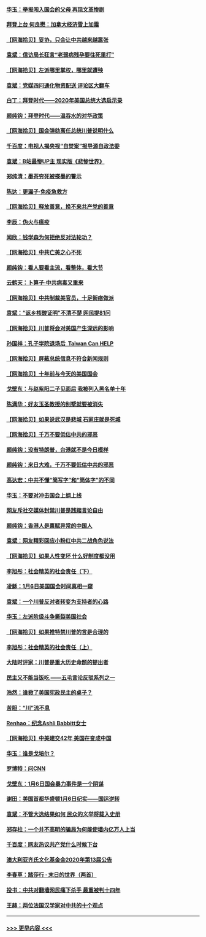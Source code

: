 #### [华玉：举报闯入国会的父母 再现文革惨剧](../pages/nsc993/n12719070.md?t=01291651) 
#### [拜登上台 何良懋：加拿大经济雪上加霜](../pages/nsc993/n12718943.md?t=01291651) 
#### [【网海拾贝】妥协，只会让中共越来越嚣张](../pages/nsc993/n12717392.md?t=01291651) 
#### [袁斌：信访局长狂言“老弱病残孕要往死里打”](../pages/nsc993/n12717343.md?t=01291651) 
#### [【网海拾贝】左派哪里掌权，哪里就遭殃](../pages/nsc993/n12715009.md?t=01291651) 
#### [袁斌：党媒四问通化物资配送 评论区大翻车](../pages/nsc993/n12714950.md?t=01291651) 
#### [白丁：拜登时代——2020年美国总统大选启示录](../pages/nsc993/n12714920.md?t=01291651) 
#### [颜纯钩：拜登时代——温吞水的对华政策](../pages/nsc993/n12713245.md?t=01291651) 
#### [【网海拾贝】国会弹劾离任总统川普说明什么](../pages/nsc993/n12712816.md?t=01291651) 
#### [千百度：电视人揭央视“自焚案”报导源自政法委](../pages/nsc993/n12709760.md?t=01291651) 
#### [袁斌：B站最惨UP主 现实版《悲惨世界》](../pages/nsc993/n12709686.md?t=01291651) 
#### [郑纯清：墨茶穷死被搽墨的警示](../pages/nsc993/n12709262.md?t=01291651) 
#### [陈达：更漏子·免疫急救方](../pages/nsc993/n12709244.md?t=01291651) 
#### [【网海拾贝】释放善意，换不来共产党的善意](../pages/nsc993/n12708361.md?t=01291651) 
#### [李辰：伪火与瘟疫](../pages/nsc993/n12707981.md?t=01291651) 
#### [闻欣：钱学森为何拒绝反对法轮功？](../pages/nsc993/n12707407.md?t=01291651) 
#### [【网海拾贝】中共亡美之心不死](../pages/nsc993/n12707621.md?t=01291651) 
#### [颜纯钩：看人要看主流，看整体，看大节](../pages/nsc993/n12707536.md?t=01291651) 
#### [云鹤天：卜算子‧中共病毒又重来](../pages/nsc993/n12707408.md?t=01291651) 
#### [【网海拾贝】中共制裁美官员，十足街痞做派](../pages/nsc993/n12705115.md?t=01291651) 
#### [袁斌：“返乡核酸证明”不清不楚 网民提81问](../pages/nsc993/n12704982.md?t=01291651) 
#### [【网海拾贝】川普将会对美国产生深远的影响](../pages/nsc993/n12703045.md?t=01291651) 
#### [孙国祥：孔子学院退场后  Taiwan Can HELP](../pages/nsc993/n12702430.md?t=01291651) 
#### [【网海拾贝】屏蔽总统信息不符合新闻规则](../pages/nsc993/n12699998.md?t=01291651) 
#### [【网海拾贝】十年前与今天的美国国会](../pages/nsc993/n12696993.md?t=01291651) 
#### [戈壁东：与赵紫阳二子见面后 我被列入黑名单十年](../pages/nsc993/n12696215.md?t=01291651) 
#### [陈满华：好友玉圣教授的别墅就要被消失](../pages/nsc993/n12695411.md?t=01291651) 
#### [【网海拾贝】如果说武汉是悲城 石家庄就是死城](../pages/nsc993/n12694589.md?t=01291651) 
#### [【网海拾贝】千万不要低估中共的邪恶](../pages/nsc993/n12692771.md?t=01291651) 
#### [颜纯钩：没有特朗普，台港就不是今日模样](../pages/nsc993/n12692678.md?t=01291651) 
#### [颜纯钩：来日大难，千万不要低估中共的邪恶](../pages/nsc993/n12692080.md?t=01291651) 
#### [高达宏：中共不懂“简写字”和“简体字”的不同](../pages/nsc993/n12692068.md?t=01291651) 
#### [华玉：不要对冲击国会上纲上线](../pages/nsc993/n12689948.md?t=01291651) 
#### [网友斥社交媒体封禁川普是践踏言论自由](../pages/nsc993/n12687482.md?t=01291651) 
#### [颜纯钩：香港人是禀赋异常的中国人](../pages/nsc993/n12685142.md?t=01291651) 
#### [袁斌：网友精彩回应小粉红中共二战角色说法](../pages/nsc993/n12684994.md?t=01291651) 
#### [【网海拾贝】如果人性变坏 什么好制度都没用](../pages/nsc993/n12683000.md?t=01291651) 
#### [李旭彤：社会精英的社会责任（下）](../pages/nsc993/n12680604.md?t=01291651) 
#### [凌稣：1月6日美国国会时间真相一窥](../pages/nsc993/n12682780.md?t=01291651) 
#### [袁斌：一个川普反对者转变为支持者的心路](../pages/nsc993/n12682700.md?t=01291651) 
#### [华玉：左派阶级斗争撕裂美国社会](../pages/nsc993/n12681226.md?t=01291651) 
#### [【网海拾贝】如果推特禁川普的言是合理的](../pages/nsc993/n12681232.md?t=01291651) 
#### [李旭彤：社会精英的社会责任（上）](../pages/nsc993/n12680501.md?t=01291651) 
#### [大陆时评家：川普是重大历史命题的提出者](../pages/nsc993/n12679904.md?t=01291651) 
#### [民主又不能当饭吃 ——五毛言论反驳系列之一](../pages/nsc993/n12679877.md?t=01291651) 
#### [浩然：谁掀了美国宪政民主的桌子？](../pages/nsc993/n12679850.md?t=01291651) 
#### [苦胆：“川”流不息](../pages/nsc993/n12678388.md?t=01291651) 
#### [Renhao：纪念Ashli Babbitt女士](../pages/nsc993/n12678359.md?t=01291651) 
#### [【网海拾贝】中美建交42年 美国在变成中国](../pages/nsc993/n12678324.md?t=01291651) 
#### [华玉：谁是戈培尔？](../pages/nsc993/n12677515.md?t=01291651) 
#### [罗博特：问CNN](../pages/nsc993/n12677172.md?t=01291651) 
#### [戈壁东：1月6日国会暴力事件是一个阴谋](../pages/nsc993/n12674639.md?t=01291651) 
#### [谢田：美国首都华盛顿1月6日纪实——国运逆转](../pages/nsc993/n12673190.md?t=01291651) 
#### [袁斌：不管大选结果如何 民众的义举将载入史册](../pages/nsc993/n12672787.md?t=01291651) 
#### [郑存柱：一个并不高明的骗局为何能使墙内亿万人上当](../pages/nsc993/n12671449.md?t=01291651) 
#### [千百度：网友热议共产党什么时候下台](../pages/nsc993/n12670442.md?t=01291651) 
#### [澳大利亚齐氏文化基金会2020年第13届公告](../pages/nsc993/n12670273.md?t=01291651) 
#### [李春草：踏莎行 · 末日的世界（两首）](../pages/nsc993/n12670253.md?t=01291651) 
#### [投书：中共对翻墙网民痛下杀手 最重被判十四年](../pages/nsc993/n12670190.md?t=01291651) 
#### [王赫：两位法国汉学家对中共的十个观点](../pages/nsc993/n12669593.md?t=01291651) 

----
#### [ >>> 更早内容 <<< ](../indexes/nsc993-earlier.md)
